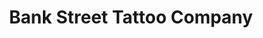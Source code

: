 ---
title: "Bank Street Tattoo Company"
url: /new-london/bank-street-tattoo-company/
shop: Tattoo
---